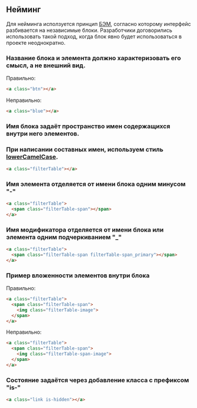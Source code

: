 ## Нейминг
  Для нейминга исползуется принцип [БЭМ](https://ru.bem.info/methodology/quick-start/#%D0%B2%D0%B2%D0%B5%D0%B4%D0%B5%D0%BD%D0%B8%D0%B5), согласно которому интерфейс разбивается на независимые блоки. Разработчики договорились использовать такой подход, когда блок явно будет использоваться в проекте неоднократно.

### Название блока и элемента должно характеризовать его смысл, а не внешний вид.

Правильно:
```html
<a class="btn"></a>
```
Неправильно:
```html
<a class="blue"></a>
```

### Имя блока задаёт пространство имен содержащихся внутри него элементов.


### При написании составных имен, используем стиль [lowerCamelCase](https://ru.wikipedia.org/wiki/CamelCase).

```html
<a class="filterTable"></a>
```

### Имя элемента отделяется от имени блока одним минусом **"-"**

```html
<a class="filterTable">
  <span class="filterTable-span"></span>
</a>
```

### Имя модификатора отделяется от имени блока или элемента одним подчеркиванием **"_"**

```html
<a class="filterTable">
  <span class="filterTable-span filterTable-span_primary"></span>
</a>
```
### Пример вложенности элементов внутри блока

Правильно:
```html
<a class="filterTable">
  <span class="filterTable-span">
    <img class="filterTable-image">
  </span>
</a>
```
Неправильно:
```html
<a class="filterTable">
  <span class="filterTable-span">
    <img class="filterTable-span-image">
  </span>
</a>
```

### Состояние задаётся через добавление класса с префиксом "is-"

```html
<a class="link is-hidden"></a>
```
